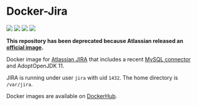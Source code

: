 # Docker-Jira

[![](https://img.shields.io/docker/cloud/build/kitsdq/jira.svg)](https://hub.docker.com/r/kitsdq/jira/builds)
[![](https://img.shields.io/github/tag/kit-sdq/Docker-Jira.svg)](https://hub.docker.com/r/kitsdq/jira/tags)
[![](https://img.shields.io/github/issues/kit-sdq/Docker-Jira.svg)](https://github.com/kit-sdq/Docker-Jira/issues)
[![](https://img.shields.io/github/license/kit-sdq/Docker-Jira.svg)](https://github.com/kit-sdq/Docker-Jira/blob/master/LICENSE)

**This repository has been deprecated because Atlassian released an [official image](https://hub.docker.com/r/atlassian/jira-software).**

Docker image for [Atlassian JIRA](https://www.atlassian.com/software/jira) that includes a recent [MySQL connector](https://dev.mysql.com/downloads/connector/j/5.1.html) and AdoptOpenJDK 11.

JIRA is running under user `jira` with uid `1432`. The home directory is `/var/jira`.

Docker images are available on [DockerHub](https://hub.docker.com/r/kitsdq/jira).
